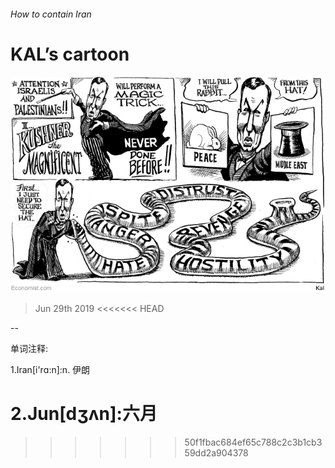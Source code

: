 ###### How to contain Iran

# KAL’s cartoon 

![image](images/20190629_WWD000_1.jpg) 

> Jun 29th 2019 
<<<<<<< HEAD

-- 

 单词注释:

1.Iran[i'rɑ:n]:n. 伊朗 

2.Jun[dʒʌn]:六月 
=======
>>>>>>> 50f1fbac684ef65c788c2c3b1cb359dd2a904378

